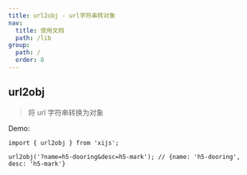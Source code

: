 ```yaml
---
title: url2obj - url字符串转对象
nav:
  title: 使用文档
  path: /lib
group:
  path: /
  order: 8
---
```


## url2obj

> 将 url 字符串转换为对象

Demo:

```tsx | pure
import { url2obj } from 'xijs';

url2obj('?name=h5-dooring&desc=h5-mark'); // {name: 'h5-dooring', desc: 'h5-mark'}
```
